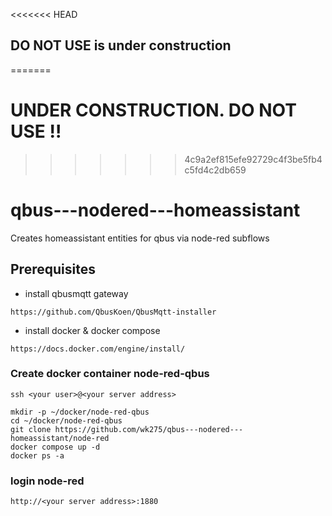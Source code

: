 <<<<<<< HEAD
## DO NOT USE is under construction 

=======
# UNDER CONSTRUCTION. DO NOT USE !!
>>>>>>> 4c9a2ef815efe92729c4f3be5fb4c5fd4c2db659
# qbus---nodered---homeassistant
Creates homeassistant entities for qbus via node-red subflows

## Prerequisites
- install qbusmqtt gateway
``` 
https://github.com/QbusKoen/QbusMqtt-installer
```
- install docker & docker compose
```
https://docs.docker.com/engine/install/
```
### Create docker container node-red-qbus
`ssh <your user>@<your server address>`

```
mkdir -p ~/docker/node-red-qbus
cd ~/docker/node-red-qbus
git clone https://github.com/wk275/qbus---nodered---homeassistant/node-red
docker compose up -d
docker ps -a
```
### login node-red
`http://<your server address>:1880`
